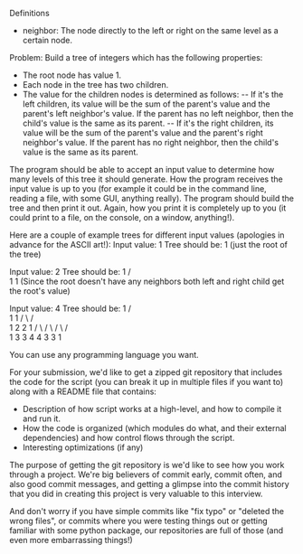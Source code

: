 Definitions
- neighbor: The node directly to the left or right on the same level as a certain node.

Problem:
Build a tree of integers which has the following properties:
- The root node has value 1.
- Each node in the tree has two children.
- The value for the children nodes is determined as follows:
-- If it's the left children, its value will be the sum of the parent's value and the parent's left neighbor's value. If the parent has no left neighbor, then the child's value is the same as its parent.
-- If it's the right children, its value will be the sum of the parent's value and the parent's right neighbor's value. If the parent has no right neighbor, then the child's value is the same as its parent.

The program should be able to accept an input value to determine how many levels of this tree it should generate. How the program receives the input value is up to you (for example it could be in the command line, reading a file, with some GUI, anything really). The program should build the tree and then print it out. Again, how you print it is completely up to you (it could print to a file, on the console, on a window, anything!).

Here are a couple of example trees for different input values (apologies in advance for the ASCII art!):
Input value: 1
Tree should be:
1 (just the root of the tree)

Input value: 2
Tree should be:
  1
 / \
 1  1 (Since the root doesn't have any neighbors both left and right child get the root's value)

Input value: 4
Tree should be:
          1
     /         \
    1           1
  /   \       /   \
 1     2     2     1
/ \   / \   / \   / \
1 3   3 4   4 3   3 1

You can use any programming language you want.

For your submission, we'd like to get a zipped git repository that includes the code for the script (you can break it up in multiple files if you want to) along with a README file that contains:
- Description of how script works at a high-level, and how to compile it and run it.
- How the code is organized (which modules do what, and their external dependencies)
  and how control flows through the script.
- Interesting optimizations (if any)

The purpose of getting the git repository is we'd like to see how you work through a project. We're big believers of commit early, commit often, and also  good commit messages, and getting a glimpse into the commit history that you did in creating this project is very valuable to this interview.

And don't worry if you have simple commits like "fix typo" or "deleted the wrong files", or commits where you were testing things out or getting familiar with some python package, our repositories are full of those (and even more embarrassing things!)

